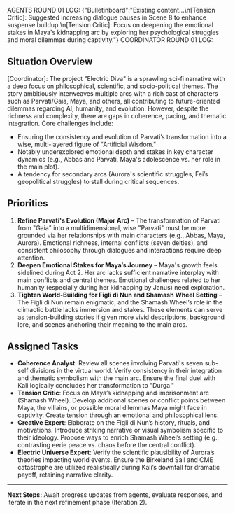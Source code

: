 AGENTS ROUND 01 LOG:
{"Bulletinboard":"Existing content...\n[Tension Critic]: Suggested increasing dialogue pauses in Scene 8 to enhance suspense buildup.\n[Tension Critic]: Focus on deepening the emotional stakes in Maya's kidnapping arc by exploring her psychological struggles and moral dilemmas during captivity."}
COORDINATOR ROUND 01 LOG: 
## Situation Overview
[Coordinator]: The project "Electric Diva" is a sprawling sci-fi narrative with a deep focus on philosophical, scientific, and socio-political themes. The story ambitiously interweaves multiple arcs with a rich cast of characters such as Parvati/Gaia, Maya, and others, all contributing to future-oriented dilemmas regarding AI, humanity, and evolution. However, despite the richness and complexity, there are gaps in coherence, pacing, and thematic integration. Core challenges include:
- Ensuring the consistency and evolution of Parvati’s transformation into a wise, multi-layered figure of "Artificial Wisdom."
- Notably underexplored emotional depth and stakes in key character dynamics (e.g., Abbas and Parvati, Maya's adolescence vs. her role in the main plot).
- A tendency for secondary arcs (Aurora's scientific struggles, Fei’s geopolitical struggles) to stall during critical sequences.

## Priorities
1. **Refine Parvati's Evolution (Major Arc)** – The transformation of Parvati from "Gaia" into a multidimensional, wise "Parvati" must be more grounded via her relationships with main characters (e.g., Abbas, Maya, Aurora). Emotional richness, internal conflicts (seven deities), and consistent philosophy through dialogues and interactions require deep attention.  
2. **Deepen Emotional Stakes for Maya’s Journey** – Maya's growth feels sidelined during Act 2. Her arc lacks sufficient narrative interplay with main conflicts and central themes. Emotional challenges related to her humanity (especially during her kidnapping by Janus) need exploration.  
3. **Tighten World-Building for Figli di Nun and Shamash Wheel Setting** – The Figli di Nun remain enigmatic, and the Shamash Wheel’s role in the climactic battle lacks immersion and stakes. These elements can serve as tension-building stories if given more vivid descriptions, background lore, and scenes anchoring their meaning to the main arcs.

## Assigned Tasks
- **Coherence Analyst**: Review all scenes involving Parvati's seven sub-self divisions in the virtual world. Verify consistency in their integration and thematic symbolism with the main arc. Ensure the final duel with Kali logically concludes her transformation to "Durga."  
- **Tension Critic**: Focus on Maya’s kidnapping and imprisonment arc (Shamash Wheel). Develop additional scenes or conflict points between Maya, the villains, or possible moral dilemmas Maya might face in captivity. Create tension through an emotional and philosophical lens.  
- **Creative Expert**: Elaborate on the Figli di Nun’s history, rituals, and motivations. Introduce striking narrative or visual symbolism specific to their ideology. Propose ways to enrich Shamash Wheel’s setting (e.g., contrasting eerie peace vs. chaos before the central conflict).  
- **Electric Universe Expert**: Verify the scientific plausibility of Aurora’s theories impacting world events. Ensure the Birkeland Sail and CME catastrophe are utilized realistically during Kali’s downfall for dramatic payoff, retaining narrative clarity.

---
**Next Steps:** Await progress updates from agents, evaluate responses, and iterate in the next refinement phase (Iteration 2).